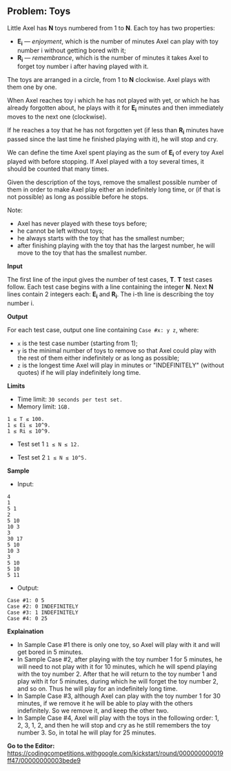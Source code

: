 ## Problem: Toys

Little Axel has **N** toys numbered from 1 to **N**. Each toy has two properties:
- **E<sub>i</sub>** — *enjoyment*, which is the number of minutes Axel can play with toy number i without getting bored with it;
- **R<sub>i</sub>** — *remembrance*, which is the number of minutes it takes Axel to forget toy number i after having played with it.

The toys are arranged in a circle, from 1 to **N** clockwise. Axel plays with them one by one.

When Axel reaches toy i which he has not played with yet, or which he has already forgotten about, he plays with it for **E<sub>i</sub>** minutes and then immediately moves to the next one (clockwise).

If he reaches a toy that he has not forgotten yet (if less than **R<sub>i</sub>** minutes have passed since the last time he finished playing with it), he will stop and cry.

We can define the time Axel spent playing as the sum of **E<sub>i</sub>** of every toy Axel played with before stopping. If Axel played with a toy several times, it should be counted that many times.

Given the description of the toys, remove the smallest possible number of them in order to make Axel play either an indefinitely long time, or (if that is not possible) as long as possible before he stops.

Note:

- Axel has never played with these toys before;
- he cannot be left without toys;
- he always starts with the toy that has the smallest number;
- after finishing playing with the toy that has the largest number, he will move to the toy that has the smallest number.

**Input**

The first line of the input gives the number of test cases, **T**. **T** test cases follow. Each test case begins with a line containing the integer **N**. Next **N** lines contain 2 integers each: **E<sub>i</sub>** and **R<sub>i</sub>**. The i-th line is describing the toy number i.

**Output**

For each test case, output one line containing `Case #x: y z`, where:

- `x` is the test case number (starting from 1);
- `y` is the minimal number of toys to remove so that Axel could play with the rest of them either indefinitely or as long as possible;
- `z` is the longest time Axel will play in minutes or "INDEFINITELY" (without quotes) if he will play indefinitely long time.

**Limits**

- Time limit: `30 seconds per test set.`
- Memory limit: `1GB.`
```
1 ≤ T ≤ 100.
1 ≤ Ei ≤ 10^9.
1 ≤ Ri ≤ 10^9.
```

- Test set 1
`1 ≤ N ≤ 12.`

- Test set 2
`1 ≤ N ≤ 10^5.`

**Sample**

- Input:
```
4
1
5 1
2
5 10
10 3
3
30 17
5 10
10 3
3
5 10
5 10
5 11
```

- Output:
```
Case #1: 0 5
Case #2: 0 INDEFINITELY
Case #3: 1 INDEFINITELY
Case #4: 0 25
```

**Explaination**

* In Sample Case #1 there is only one toy, so Axel will play with it and will get bored in 5 minutes.
* In Sample Case #2, after playing with the toy number 1 for 5 minutes, he will need to not play with it for 10 minutes, which he will spend playing with the toy number 2. After that he will return to the toy number 1 and play with it for 5 minutes, during which he will forget the toy number 2, and so on. Thus he will play for an indefinitely long time.
* In Sample Case #3, although Axel can play with the toy number 1 for 30 minutes, if we remove it he will be able to play with the others indefinitely. So we remove it, and keep the other two.
* In Sample Case #4, Axel will play with the toys in the following order: 1, 2, 3, 1, 2, and then he will stop and cry as he still remembers the toy number 3. So, in total he will play for 25 minutes.

**Go to the Editor:** <https://codingcompetitions.withgoogle.com/kickstart/round/000000000019ff47/00000000003bede9>
